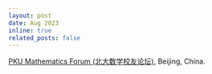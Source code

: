 ```yaml
---
layout: post
date: Aug 2023
inline: true
related_posts: false
---
```


[PKU Mathematics Forum (北大数学校友论坛)](http://conference.bicmr.pku.edu.cn/meeting/index?id=106), Beijing, China.
 
 